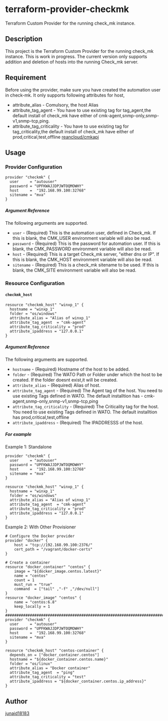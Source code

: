terraform-provider-checkmk
==========================

Terraform Custom Provider for the running check_mk instance.

## Description
This project is the Terraform Custom Provider for the running check_mk instance.
This is work in progress. 
The current version only supports addition and deletion of hosts into the running Check_mk server. 

## Requirement

Before using the provider, make sure you have created the automation user in check-mk. 
It only supports following attributes for host,
   * attribute_alias - Comulsory, the host Alias
   * attribute_tag_agent - You have to use existing tag for tag_agent,the default install of check_mk have either of cmk-agent,snmp-only,snmp-v1,snmp-tcp,ping.
   * attribute_tag_criticality - You have to use existing tag for tag_criticality,the default install of check_mk have either of prod,critical,test,offline
[reancloud/cmkapi](https://github.com/reancloud/cmkapi)

## Usage

### Provider Configuration
```
provider "checkmk" {
  user     = "autouser"
  password = "UPFKWAJJDPJWTOQMOWHY"
  host     =  "192.168.99.100:32768"
  sitename = "mva"
}
```

##### Argument Reference

The following arguments are supported.

* `user` - (Required) This is the automation user, defined in Check_mk. If this is blank, the CMK_USER environment variable will also be read.
* `password` - (Required) This is the password for automation user. If this is blank, the CMK_PASSWORD environment variable will also be read.
* `host` - (Required) This is a target Check_mk server, "either dns or IP". If this is blank, the CMK_HOST environment variable will also be read.
* `sitename` - (Required) This is a check_mk sitename to be used. If this is blank, the CMK_SITE environment variable will also be read.

### Resource Configuration

#### `checkmk_host`
```
resource "checkmk_host" "winxp_1" {
  hostname = "winxp_1"
  folder = "os/windows"
  attribute_alias = "Alias of winxp_1"
  attribute_tag_agent  = "cmk-agent"
  attribute_tag_criticality = "prod"
  attribute_ipaddress = "127.0.0.1"
}
```

##### Argument Reference

The following arguments are supported.

* `hostname` - (Required) Hostname of the host to be added.
* `folder` - (Required) The WATO Path or Folder under which the host to be created. If the folder doesnt exist,it will be created. 
* `attribute_alias` - (Required) Alias of host.
* `attribute_tag_agent` - (Required) The Agent tag of the host. You need to use existing Tags defined in WATO. The default installtion has - cmk-agent,snmp-only,snmp-v1,snmp-tcp,ping
* `attribute_tag_criticality` - (Required) The Criticality tag for the host. You need to use existing Tags defined in WATO. The default installtion has prod,critical,test,offline
* `attribute_ipaddress` - (Required) The IPADDRESSS of the host.

##### For example

Example 1: Standalone
```
provider "checkmk" {
  user     = "autouser"
  password = "UPFKWAJJDPJWTOQMOWHY"
  host     =  "192.168.99.100:32768"
  sitename = "mva"
}

resource "checkmk_host" "winxp_1" {
  hostname = "winxp_1"
  folder = "os/windows"
  attribute_alias = "Alias of winxp_1"
  attribute_tag_agent  = "cmk-agent"
  attribute_tag_criticality = "prod"
  attribute_ipaddress = "127.0.0.1"
}
```

Example 2: With Other Provisioner
```
# Configure the Docker provider
provider "docker" {
    host = "tcp://192.168.99.100:2376/"
    cert_path = "/vagrant/docker-certs"
}

# Create a container
resource "docker_container" "centos" {
    image = "${docker_image.centos.latest}"
    name = "centos"
    count = 1
    must_run = "true"
    command  = ["tail" ,"-f" ,"/dev/null"]
}
resource "docker_image" "centos" {
    name = "centos:6.8"
    keep_locally = 1
}
##########################################################################################
provider "checkmk" {
  user     = "autouser"
  password = "UPFKWAJJDPJWTOQMOWHY"
  host     =  "192.168.99.100:32768"
  sitename = "mva"
}

resource "checkmk_host" "centos-container" {
  depends_on = ["docker_container.centos"]
  hostname = "${docker_container.centos.name}"
  folder = "os/linux"
  attribute_alias = "Docker container"
  attribute_tag_agent  = "ping"
  attribute_tag_criticality = "test"
  attribute_ipaddress = "${docker_container.centos.ip_address}"
}

```

## Author

[junaid18183](https://github.com/junaid18183)

